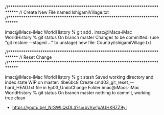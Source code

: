//****************************************************************************
// Create New File named IshigamiVillage.txt
//****************************************************************************

imac@iMacs-iMac WorldHistory % git add .
imac@iMacs-iMac WorldHistory % git status
On branch master
Changes to be committed:
  (use "git restore --staged <file>..." to unstage)
        new file:   Country/IshigamiVillage.txt

//****************************************************************************
// Reset Change
//****************************************************************************

imac@iMacs-iMac WorldHistory % git stash
Saved working directory and index state WIP on master: 4be6bc8 Create cmd03_git_reset_--hard_HEAD.txt file in Ep03_UndoChange Folder
imac@iMacs-iMac WorldHistory % git status
On branch master
nothing to commit, working tree clean

* https://youtu.be/_NrSWLQsDL4?si=bvVw1pAUHKRZZ9yI
